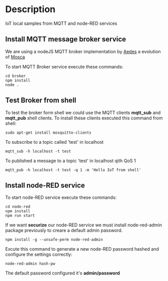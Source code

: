 # Description

IoT local samples from MQTT and node-RED services

## Install MQTT message broker service

We are using a nodeJS MQTT broker implementation by [Aedes](https://github.com/moscajs/aedes) a evolution of [Mosca](https://github.com/moscajs/moscamosca)

To start MQTT Broker service execute these commands:

```shellAed
cd broker
npm install
node .
```

## Test Broker from shell

To test the broker form shell we could use the MQTT clients **mqtt_sub** and **mqtt_pub** shell clients. To install these clients executed this command from shell:

```shell
sudo apt-get install mosquitto-clients
```

To subscribe to a topic called 'test' in localhost

```shell
mqtt_sub -h localhost -t test
```

To published a message to a topic 'test' in localhost qith QoS 1

```shell
mqtt_pub -h localhost -t test -q 1 -m 'Hello IoT from shell'
```

## Install node-RED service

To start node-RED service execute these commands:

```shell
cd node-red
npm install
npm run start
```

If we want **securize** our node-RED service we must install node-red-admin package previously to creare a default admin password.

```shell
npm install -g --unsafe-perm node-red-admin
```

Excute this command to generate a new node-RED password hashed and configure the settings correctly:

```shell
node-red-admin hash-pw
```

The default password configured it's **admin/password**
